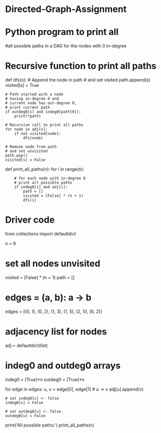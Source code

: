 # Directed-Graph-Assignment
# Python program to print all 
#all possible paths in a DAG for the nodes with 0 in-degree

# Recursive function to print all paths 
def dfs(s): 
	# Append the node in path 
	# and set visited 
	path.append(s) 
	visited[s] = True

	# Path started with a node 
	# having in-degree 0 and 
	# current node has out-degree 0, 
	# print current path 
	if outdeg0[s] and indeg0[path[0]]: 
		print(*path) 

	# Recursive call to print all paths 
	for node in adj[s]: 
		if not visited[node]: 
			dfs(node) 

	# Remove node from path 
	# and set unvisited 
	path.pop() 
	visited[s] = False


def print_all_paths(n): 
	for i in range(n): 

		# for each node with in-degree 0 
		# print all possible paths 
		if indeg0[i] and adj[i]: 
			path = [] 
			visited = [False] * (n + 1) 
			dfs(i) 


# Driver code 
from collections import defaultdict 

n = 6
# set all nodes unvisited 
visited = [False] * (n + 1) 
path = [] 

# edges = (a, b): a -> b 
edges = [(0, 1), (0, 2), (1, 3), 
		(1, 5), (2, 5), (6, 2)] 

# adjacency list for nodes 
adj = defaultdict(list) 

# indeg0 and outdeg0 arrays 
indeg0 = [True]*n 
outdeg0 = [True]*n 

for edge in edges: 
	u, v = edge[0], edge[1] 
	# u -> v 
	adj[u].append(v) 

	# set indeg0[v] <- false 
	indeg0[v] = False

	# set outdeg0[u] <- false 
	outdeg0[u] = False

print('All possible paths:') 
print_all_paths(n) 
